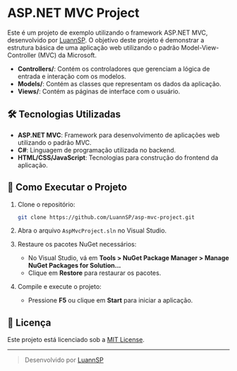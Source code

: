 # ASP.NET MVC Project

Este é um projeto de exemplo utilizando o framework ASP.NET MVC, desenvolvido por [LuannSP](https://github.com/LuannSP). O objetivo deste projeto é demonstrar a estrutura básica de uma aplicação web utilizando o padrão Model-View-Controller (MVC) da Microsoft.

- **Controllers/**: Contém os controladores que gerenciam a lógica de entrada e interação com os modelos.
- **Models/**: Contém as classes que representam os dados da aplicação.
- **Views/**: Contém as páginas de interface com o usuário.

## 🛠️ Tecnologias Utilizadas

- **ASP.NET MVC**: Framework para desenvolvimento de aplicações web utilizando o padrão MVC.
- **C#**: Linguagem de programação utilizada no backend.
- **HTML/CSS/JavaScript**: Tecnologias para construção do frontend da aplicação.

## 🚀 Como Executar o Projeto

1. Clone o repositório:

   ```bash
   git clone https://github.com/LuannSP/asp-mvc-project.git
   ```

2. Abra o arquivo `AspMvcProject.sln` no Visual Studio.

3. Restaure os pacotes NuGet necessários:

   - No Visual Studio, vá em **Tools > NuGet Package Manager > Manage NuGet Packages for Solution...**
   - Clique em **Restore** para restaurar os pacotes.

4. Compile e execute o projeto:

   - Pressione **F5** ou clique em **Start** para iniciar a aplicação.

## 📄 Licença

Este projeto está licenciado sob a [MIT License](LICENSE).

---

> Desenvolvido por [LuannSP](https://github.com/LuannSP)
